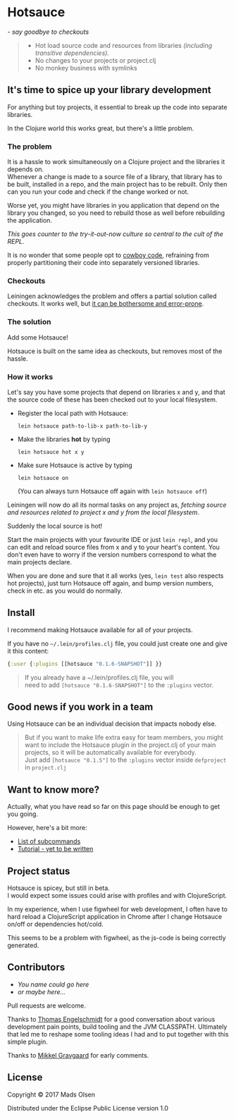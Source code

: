 # Hotsauce
*- say goodbye to checkouts*

> * Hot load source code and resources from libraries *(including transitive dependencies).*
> * No changes to your projects or project.clj
> * No monkey business with symlinks

## It's time to spice up your library development

For anything but toy projects, it essential to break up the code into separate libraries.

In the Clojure world this works great, but there's a little problem.

### The problem
It is a hassle to work simultaneously on a Clojure project and the libraries
it depends on.
<br>
Whenever a change is made to a source file of a library, that library has to be built, 
installed in a repo, and the main project has to be rebuilt. Only then can 
you run your code and check if the change worked or not.

Worse yet, you might have libraries in you application that depend on the library you 
changed, so you need to rebuild those as well before rebuilding the application.

*This goes counter to the try-it-out-now culture so central to the cult of the REPL.*

It is no wonder that some people opt to 
[cowboy code](https://en.wikipedia.org/wiki/Cowboy_coding), 
refraining from properly partitioning their code into separately versioned libraries.

### Checkouts
Leiningen acknowledges the problem and offers a partial solution called checkouts.
It works well, but [it can be bothersome and error-prone](/doc/CHECKOUTS.md).

### The solution

Add some Hotsauce! 

Hotsauce is built on the same idea as checkouts, but removes most of the hassle.

### How it works

Let's say you have some projects that depend on libraries x and y, and that 
the source code of these has been checked out to your local filesystem.

 * Register the local path with Hotsauce:
   
   ``lein hotsauce path-to-lib-x path-to-lib-y``
   
 * Make the libraries **hot** by typing
   
   ``lein hotsauce hot x y``
   
 * Make sure Hotsauce is active by typing
 
   ``lein hotsauce on``
   
   (You can always turn Hotsauce off again with ``lein hotsauce off``)
   
Leiningen will now do all its normal tasks on any project as, *fetching 
source and resources related to project x and y from the local filesystem*.

Suddenly the local source is hot!

Start the main projects with your favourite IDE or just ``lein repl``, 
and you can edit and reload source files from x and y to your 
heart's content. You don't even have to worry if the version 
numbers correspond to what the main projects declare.

When you are done and sure that it all works (yes, ``lein test`` 
also respects hot projects), just turn Hotsauce off 
again, and bump version numbers, check in etc. as you would do normally.

## Install

I recommend making Hotsauce available for all of your projects.

If you have no `~/.lein/profiles.clj` file, you could just create one 
and give it this content:

```clojure
{:user {:plugins [[hotsauce "0.1.6-SNAPSHOT"]] }}
```

> If you already have a ~/.lein/profiles.clj file, you will
  <br>need to add `[hotsauce "0.1.6-SNAPSHOT"]` to the `:plugins` vector.

## Good news if you work in a team
Using Hotsauce can be an individual decision that impacts nobody else. 

> But if you want to make life extra easy for team members, you might 
  want to include the Hotsauce plugin in the project.clj of your main projects, 
  so it will be automatically available for everybody.
  <br>Just add `[hotsauce "0.1.5"]` to the `:plugins` vector inside ``defproject`` in ``project.clj``

## Want to know more?
Actually, what you have read so far on this page should be 
enough to get you going.
  
However, here's a bit more:
  
  * [List of subcommands](/doc/SUBCOMMANDS.md)
  * [Tutorial - yet to be written](/doc/TUTORIAL.md)

## Project status
Hotsauce is spicey, but still in beta.
<br>I would expect some issues could arise with profiles and with ClojureScript.

In my experience, when I use figwheel for web development, I often have to hard 
reload a ClojureScript application in Chrome after I change Hotsauce on/off 
or dependencies hot/cold.
 
This seems to be a problem with figwheel, as the js-code is being correctly generated. 

## Contributors
* *You name could go here*
* *or maybe here...*

Pull requests are welcome.

Thanks to [Thomas Engelschmidt](https://github.com/zamaterian) for a good conversation about various development pain points, build tooling and the JVM CLASSPATH. Ultimately that led me to reshape some tooling ideas I had and to put together with this simple plugin.

Thanks to [Mikkel Gravgaard](https://github.com/grav) for early comments.

## License

Copyright © 2017 Mads Olsen

Distributed under the Eclipse Public License version 1.0
